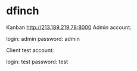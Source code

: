 # dfinch
Kanban http://213.189.219.78:8000
Admin account:

login: admin
password: admin

Client test account:

login: test
password: test
